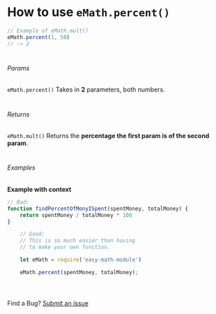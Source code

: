 
# How to use `eMath.percent()`

```js
// Example of eMath.mult()
eMath.percent(1, 50) 
// -> 2
```
#
###### Params 
`eMath.percent()` Takes in **2** parameters, both numbers.
#
###### Returns 
`eMath.mult()` Returns the **percentage the first param is of the second param**.
#
###### Examples
**Example with context**
```javaScript
// Bad:
function findPercentOfMonyISpent(spentMoney, totalMoney) {
	return spentMoney / totalMoney * 100 
}
```

```js
	// Good:
	// This is so much easier than having 
	// to make your own function.

	let eMath = require('easy-math-module')

	eMath.percent(spentMoney, totalMoney);
	
```
#


Find a Bug?
[Submit an issue](https://github.com/Gninoskcaj/easy-math-module/issues/new/choose)